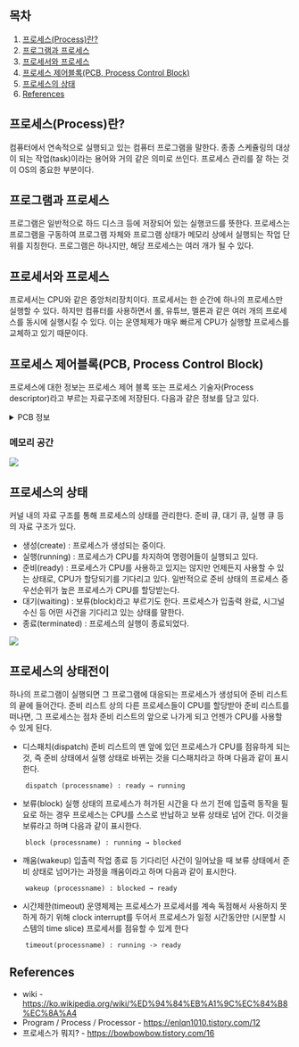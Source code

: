 ## 목차

1. [프로세스(Process)란?](#프로세스process란)
2. [프로그램과 프로세스](#프로그램과-프로세스)
3. [프로세서와 프로세스](#프로세서와-프로세스)
4. [프로세스 제어블록(PCB, Process Control Block)](#프로세스-제어블록pcb-process-control-block)
5. [프로세스의 상태](#프로세스의-상태)
6. [References](#references)

## 프로세스(Process)란?
컴퓨터에서 연속적으로 실행되고 있는 컴퓨터 프로그램을 말한다. 종종 스케쥴링의 대상이 되는 작업(task)이라는 용어와 거의 같은 의미로 쓰인다. 프로세스 관리를 잘 하는 것이 OS의 중요한 부분이다.

## 프로그램과 프로세스
프로그램은 일반적으로 하드 디스크 등에 저장되어 있는 실행코드를 뜻한다. 프로세스는 프로그램을 구동하여 프로그램 자체와 프로그램 상태가 메모리 상에서 실행되는 작업 단위를 지칭한다. 프로그램은 하나지만, 해당 프로세스는 여러 개가 될 수 있다.

## 프로세서와 프로세스
프로세서는 CPU와 같은 중앙처리장치이다. 프로세서는 한 순간에 하나의 프로세스만 실행할 수 있다. 하지만 컴퓨터를 사용하면서 롤, 유튜브, 멜론과 같은 여러 개의 프로세스를 동시에 실행시킬 수 있다. 이는 운영체제가 매우 빠르게 CPU가 실행할 프로세스를 교체하고 있기 때문이다.

## 프로세스 제어블록(PCB, Process Control Block)
프로세스에 대한 정보는 프로세스 제어 블록 또는 프로세스 기술자(Process descriptor)라고 부르는 자료구조에 저장된다. 다음과 같은 정보를 담고 있다.
<details><summary> PCB 정보 </summary>

* PID : Process identification, 운영체제가 각 프로세스를 식별하기 위해 부여한 프로세스 식별번호이다.
* 프로세스 상태 : 프로세스의 상태를 저장한다. 실행, 대기 등의 상태가 있다.
* 프로그램 카운터 : Program Counter, IP. 프로세서가 다음으로 실행할 명령어를 가리키는 값이다. 즉, 다음에 실행할 기계어 코드의 메모리 주소를 가리킨다. 
* 스케줄링 우선순위 : 여러 개의 프로세스가 CPU에서 실행되는 순서를 결정하는 것을 스케줄링이라고 한다. 여기서 우선순위가 높으면 먼저 실행될 수 있다.
* 권한 : 프로세스가 접근할 수 있는 자원을 결정하는 정보이다.
* 부모와 자식 프로세스 : 최초로 생성되는 init 프로세스를 제외하고 모든 프로세스는 부모 프로세스를 복제해서 생성된다. 트리 관계를 형성한다.
* 프로그램 포인터 : 프로그램에 대한 정보를 담은 공간에 대한 포인터이다. 
* 자원 포인터
* 실행문맥 : 마지막으로 실행한 프로세서의 레지스터 내용을 담고 있다. 연속적으로 실행된 것처럼 하기 위해 이 레지스터 정보를 가진다.

</details>

### 메모리 공간
![](./image/memory.png)

## 프로세스의 상태
커널 내의 자료 구조를 통해 프로세스의 상태를 관리한다. 준비 큐, 대기 큐, 실행 큐 등의 자료 구조가 있다.
* 생성(create) : 프로세스가 생성되는 중이다.
* 실행(running) : 프로세스가 CPU를 차지하여 명령어들이 실행되고 있다.
* 준비(ready) : 프로세스가 CPU를 사용하고 있지는 않지만 언제든지 사용할 수 있는 상태로, CPU가 할당되기를 기다리고 있다. 일반적으로 준비 상태의 프로세스 중 우선순위가 높은 프로세스가 CPU를 할당받는다.
* 대기(waiting) : 보류(block)라고 부르기도 한다. 프로세스가 입출력 완료, 시그널 수신 등 어떤 사건을 기다리고 있는 상태를 말한다.
* 종료(terminated) : 프로세스의 실행이 종료되었다.

![](./image/process%20state%20transitions.png)


## 프로세스의 상태전이
하나의 프로그램이 실행되면 그 프로그램에 대응되는 프로세스가 생성되어 준비 리스트의 끝에 들어간다. 준비 리스트 상의 다른 프로세스들이 CPU를 할당받아 준비 리스트를 떠나면, 그 프로세스는 점차 준비 리스트의 앞으로 나가게 되고 언젠가 CPU를 사용할 수 있게 된다.

* 디스패치(dispatch)
준비 리스트의 맨 앞에 있던 프로세스가 CPU를 점유하게 되는 것, 즉 준비 상태에서 실행 상태로 바뀌는 것을 디스패치라고 하며 다음과 같이 표시한다.
```
    dispatch (processname) : ready → running
```
* 보류(block)
실행 상태의 프로세스가 허가된 시간을 다 쓰기 전에 입출력 동작을 필요로 하는 경우 프로세스는 CPU를 스스로 반납하고 보류 상태로 넘어 간다. 이것을 보류라고 하며 다음과 같이 표시한다.
```
    block (processname) : running → blocked
```
* 깨움(wakeup)
입출력 작업 종료 등 기다리던 사건이 일어났을 때 보류 상태에서 준비 상태로 넘어가는 과정을 깨움이라고 하며 다음과 같이 표시한다.
```
    wakeup (processname) : blocked → ready
```
* 시간제한(timeout)
운영체제는 프로세스가 프로세서를 계속 독점해서 사용하지 못하게 하기 위해 clock interrupt를 두어서 프로세스가 일정 시간동안만 (시분할 시스템의 time slice) 프로세서를 점유할 수 있게 한다
```
    timeout(processname) : running -> ready
```

## References
* wiki - https://ko.wikipedia.org/wiki/%ED%94%84%EB%A1%9C%EC%84%B8%EC%8A%A4
* Program / Process / Processor - https://enlqn1010.tistory.com/12
* 프로세스가 뭐지? - https://bowbowbow.tistory.com/16